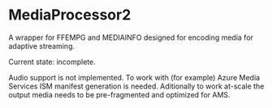 # MediaProcessor2
A wrapper for FFEMPG and MEDIAINFO designed for encoding media for adaptive streaming. 

Current state: incomplete. 

Audio support is not implemented.
To work with (for example) Azure Media Services ISM manifest generation is needed.
Aditionally to work at-scale the output media needs to be pre-fragmented and optimized for AMS.
